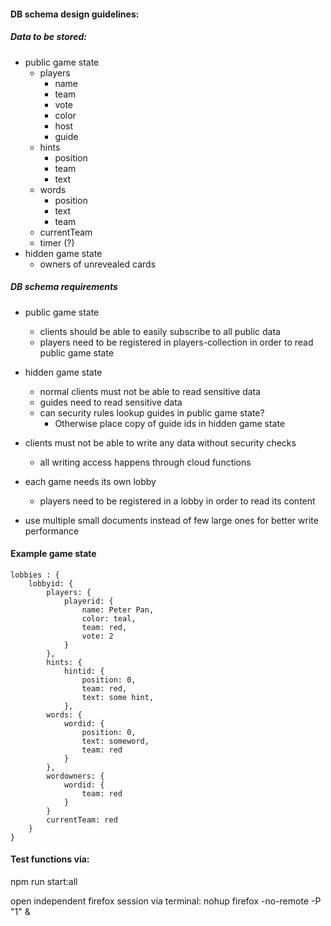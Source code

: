 
#### DB schema design guidelines:

##### Data to be stored:
- public game state
    - players
        - name
        - team
        - vote
        - color
        - host
        - guide
    - hints
        - position
        - team
        - text
    - words
        - position
        - text
        - team
    - currentTeam
    - timer (?)
- hidden game state
    - owners of unrevealed cards

            
##### DB schema requirements

-  public game state
    - clients should be able to easily subscribe to all public data
    - players need to be registered in players-collection in order to read public game state 
    
- hidden game state
    - normal clients must not be able to read sensitive data
    - guides need to read sensitive data
    - can security rules lookup guides in public game state?
        - Otherwise place copy of guide ids in hidden game state

- clients must not be able to write any data without security checks
    - all writing access happens through cloud functions

- each game needs its own lobby
    - players need to be registered in a lobby in order to read its content

- use multiple small documents instead of few large ones for better write performance

#### Example game state

    lobbies : {
        lobbyid: {
            players: {
                playerid: {
                    name: Peter Pan,
                    color: teal,
                    team: red,
                    vote: 2
                }
            },
            hints: {
                hintid: {
                    position: 0,
                    team: red,
                    text: some hint,       
                },
            words: {
                wordid: {
                    position: 0,
                    text: someword,
                    team: red
                }
            },
            wordowners: {
                wordid: {
                    team: red 
                }
            }
            currentTeam: red
        }
    }



#### Test functions via:

npm run start:all

open independent firefox session via terminal: nohup firefox -no-remote -P "1" &